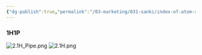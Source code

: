 ```yaml
---
{"dg-publish":true,"permalink":"/03-marketing/031-sanki/index-of-atom-sk-18-d-2019/","tags":["SKProductLib"]}
---
```



### 1H1P
![2.1H_Pipe.png](/img/user/03%20Marketing/031%20SANKI%E4%BA%A7%E5%93%81%E8%B5%84%E6%96%99/assets/Index%20of%20Atom%20SK18D%202019/2.1H_Pipe.png)
![2.1H.png](/img/user/03%20Marketing/031%20SANKI%E4%BA%A7%E5%93%81%E8%B5%84%E6%96%99/assets/Index%20of%20Atom%20SK18D%202019/2.1H.png)